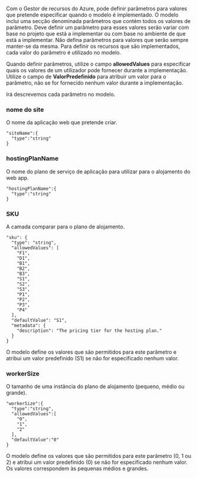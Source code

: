 Com o Gestor de recursos do Azure, pode definir parâmetros para valores que pretende especificar quando o modelo é implementado. O modelo inclui uma secção denominada parâmetros que contém todos os valores de parâmetro.
Deve definir um parâmetro para esses valores serão variar com base no projeto que está a implementar ou com base no ambiente de que está a implementar. Não defina parâmetros para valores que serão sempre manter-se da mesma. Para definir os recursos que são implementados, cada valor do parâmetro é utilizado no modelo. 

Quando definir parâmetros, utilize o campo **allowedValues** para especificar quais os valores de um utilizador pode fornecer durante a implementação. Utilize o campo de **ValorPredefinido** para atribuir um valor para o parâmetro, não se for fornecido nenhum valor durante a implementação.

Irá descrevemos cada parâmetro no modelo.

### <a name="sitename"></a>nome do site

O nome da aplicação web que pretende criar.

    "siteName":{
      "type":"string"
    }

### <a name="hostingplanname"></a>hostingPlanName

O nome do plano de serviço de aplicação para utilizar para o alojamento do web app.
    
    "hostingPlanName":{
      "type":"string"
    }

### <a name="sku"></a>SKU

A camada comparar para o plano de alojamento.

    "sku": {
      "type": "string",
      "allowedValues": [
        "F1",
        "D1",
        "B1",
        "B2",
        "B3",
        "S1",
        "S2",
        "S3",
        "P1",
        "P2",
        "P3",
        "P4"
      ],
      "defaultValue": "S1",
      "metadata": {
        "description": "The pricing tier for the hosting plan."
      }
    }

O modelo define os valores que são permitidos para este parâmetro e atribui um valor predefinido (S1) se não for especificado nenhum valor.

### <a name="workersize"></a>workerSize

O tamanho de uma instância do plano de alojamento (pequeno, médio ou grande).

    "workerSize":{
      "type":"string",
      "allowedValues":[
        "0",
        "1",
        "2"
      ],
      "defaultValue":"0"
    }
    
O modelo define os valores que são permitidos para este parâmetro (0, 1 ou 2) e atribui um valor predefinido (0) se não for especificado nenhum valor. Os valores correspondem às pequenas médios e grandes.

